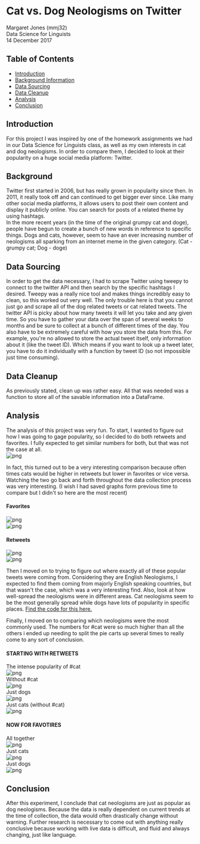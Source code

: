 # Cat vs. Dog Neologisms on Twitter  
Margaret Jones (mmj32)  
Data Science for Linguists  
14 December 2017  

## Table of Contents
- [Introduction](#introduction)  
- [Background Information](#background)  
- [Data Sourcing](#data-sourcing)
- [Data Cleanup](#data-cleanup)
- [Analysis](#analysis)
- [Conclusion](#conclusion)  

## Introduction
For this project I was inspired by one of the homework assignments we had in our Data Science for Linguists class, as well as my own interests in cat and dog neologisms. In order to compare them, I decided to look at their popularity on a huge social media platform: Twitter.   

## Background  
Twitter first started in 2006, but has really grown in popularity since then. In 2011, it really took off and can continued to get bigger ever since. Like many other social media platforms, it allows users to post their own content and display it publicly online. You can search for posts of a related theme by using hashtags.   
In the more recent years (in the time of the original grumpy cat and doge), people have begun to create a bunch of new words in reference to specific things. Dogs and cats, however, seem to have an ever increasing number of neologisms all sparking from an internet meme in the given category. (Cat - grumpy cat; Dog - doge)

## Data Sourcing  
In order to get the data necessary, I had to scrape Twitter using tweepy to connect to the twitter API and then search by the specific hashtags I desired. Tweepy was a really nice tool and makes things incredibly easy to clean, so this worked out very well. The only trouble here is that you cannot just go and scrape all of the dog related tweets or cat related tweets. The twitter API is picky about how many tweets it will let you take and any given time. So you have to gather your data over the span of several weeks to months and be sure to collect at a bunch of different times of the day. You also have to be extremely careful with how you store the data from this. For example, you're no allowed to store the actual tweet itself, only information about it (like the tweet ID). Which means if you want to look up a tweet later, you have to do it individually with a function by tweet ID (so not impossible just time consuming).

## Data Cleanup  
As previously stated, clean up was rather easy. All that was needed was a function to store all of the savable information into a DataFrame.

## Analysis  
The analysis of this project was very fun. To start, I wanted to figure out how I was going to gage popularity, so I decided to do both retweets and favorites. I fully expected to get similar numbers for both, but that was not the case at all.  
![png](images/Doggos-vs-Kittehs/output_22_5.png)

In fact, this turned out to be a very interesting comparison because often times cats would be higher in retweets but lower in favorites or vice versa. Watching the two go back and forth throughout the data collection process was very interesting. (I wish I had saved graphs form previous time to compare but I didn't so here are the most recent)  
#### Favorites  
![png](images/Doggos-vs-Kittehs/output_25_5.png)  
![png](images/Doggos-vs-Kittehs/output_26_6.png)  

#### Retweets  
![png](images/Doggos-vs-Kittehs/output_25_7.png)  
![png](images/Doggos-vs-Kittehs/output_26_9.png)  

Then I moved on to trying to figure out where exactly all of these popular tweets were coming from. Considering they are English Neologisms, I expected to find them coming from majorly English speaking countries, but that wasn't the case, which was a very interesting find. Also, look at how well-spread the neologisms were in different areas. Cat neologisms seem to be the most generally spread while dogs have lots of popularity in specific places.
[Find the code for this here.](Jupyter-Notebooks/Doggos-vs-Kittehs.md#moving-on-to-timezone)

Finally, I moved on to comparing which neologisms were the most commonly used. The numbers for #cat were so much higher than all the others i ended up needing to split the pie carts up several times to really come to any sort of conclusion.  

#### STARTING WITH RETWEETS  
The intense popularity of #cat  
![png](images/Doggos-vs-Kittehs-Part2/output_19_2.png)  
Without #cat  
![png](images/Doggos-vs-Kittehs-Part2/output_21_2.png)  
Just dogs  
![png](images/Doggos-vs-Kittehs-Part2/output_23_5.png)  
Just cats (without #cat)  
![png](images/Doggos-vs-Kittehs-Part2/output_23_2.png)  

#### NOW FOR FAVOTIRES  
All together  
![png](images/Doggos-vs-Kittehs-Part2/output_26_2.png)  
Just cats  
![png](images/Doggos-vs-Kittehs-Part2/output_28_2.png)  
Just dogs  
![png](images/Doggos-vs-Kittehs-Part2/output_30_2.png)  

## Conclusion  
After this experiment, I conclude that cat neologisms are just as popular as dog neologisms. Because the data is really dependent on current trends at the time of collection, the data would often drastically change without warning. Further research is necessary to come out with anything really conclusive because working with live data is difficult, and fluid and always changing, just like language.
